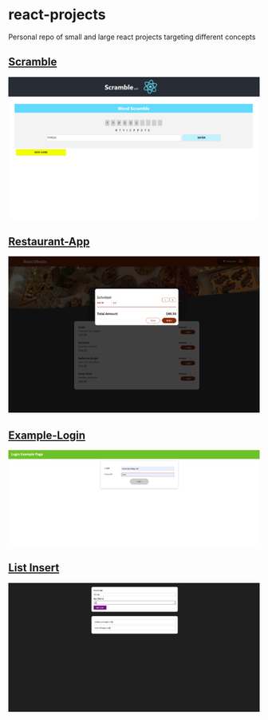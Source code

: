 # react-projects
Personal repo of small and large react projects targeting different concepts

## [Scramble](https://github.com/eskevv/react-projects/tree/main/scramble)
![alt](https://github.com/eskevv/react-projects/blob/main/media/scramble_prev.png)
## [Restaurant-App](https://github.com/eskevv/react-projects/tree/main/food-app)
![alt](https://github.com/eskevv/react-projects/blob/main/media/food_app_prev.png)
## [Example-Login](https://github.com/eskevv/react-projects/tree/main/login-effect)
![alt](https://github.com/eskevv/react-projects/blob/main/media/login_prev.png)
## [List Insert](https://github.com/eskevv/react-projects/tree/main/user-list)
![alt](https://github.com/eskevv/react-projects/blob/main/media/user_list_prev.png)
